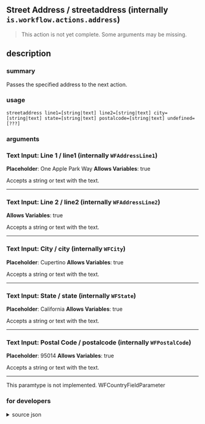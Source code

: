 
## Street Address / streetaddress (internally `is.workflow.actions.address`)

> This action is not yet complete. Some arguments may be missing.



## description
### summary
Passes the specified address to the next action.


### usage
`streetaddress line1=[string|text] line2=[string|text] city=[string|text] state=[string|text] postalcode=[string|text] undefined=[???]`

### arguments
### Text Input: Line 1 / line1 (internally `WFAddressLine1`)
**Placeholder**: One Apple Park Way
**Allows Variables**: true


Accepts a string 
or text
with the text.

---

### Text Input: Line 2 / line2 (internally `WFAddressLine2`)
**Allows Variables**: true


Accepts a string 
or text
with the text.

---

### Text Input: City / city (internally `WFCity`)
**Placeholder**: Cupertino
**Allows Variables**: true


Accepts a string 
or text
with the text.

---

### Text Input: State / state (internally `WFState`)
**Placeholder**: California
**Allows Variables**: true


Accepts a string 
or text
with the text.

---

### Text Input: Postal Code / postalcode (internally `WFPostalCode`)
**Placeholder**: 95014
**Allows Variables**: true


Accepts a string 
or text
with the text.

---

This paramtype is not implemented. WFCountryFieldParameter

### for developers

<details><summary>source json</summary>
<p>
```json
{
	"ActionClass": "WFAddressAction",
	"ActionKeywords": [
		"maps",
		"search",
		"query",
		"place",
		"location",
		"find"
	],
	"AppIdentifier": "com.apple.Maps",
	"Category": "Location",
	"Description": {
		"DescriptionSummary": "Passes the specified address to the next action."
	},
	"InputPassthrough": false,
	"Name": "Street Address",
	"Output": {
		"Multiple": false,
		"OutputName": "Street Address",
		"Types": [
			"WFStreetAddress"
		]
	},
	"Parameters": [
		{
			"AutocapitalizationType": "Words",
			"Class": "WFTextInputParameter",
			"Key": "WFAddressLine1",
			"Label": "Line 1",
			"Placeholder": "One Apple Park Way",
			"TextContentType": "StreetAddressLine1"
		},
		{
			"AutocapitalizationType": "Words",
			"Class": "WFTextInputParameter",
			"Key": "WFAddressLine2",
			"Label": "Line 2",
			"TextContentType": "StreetAddressLine2"
		},
		{
			"AutocapitalizationType": "Words",
			"Class": "WFTextInputParameter",
			"Key": "WFCity",
			"Label": "City",
			"Placeholder": "Cupertino",
			"TextContentType": "AddressCity"
		},
		{
			"AutocapitalizationType": "Words",
			"Class": "WFTextInputParameter",
			"Key": "WFState",
			"Label": "State",
			"Placeholder": "California",
			"TextContentType": "AddressState"
		},
		{
			"Class": "WFTextInputParameter",
			"Key": "WFPostalCode",
			"KeyboardType": "NumbersAndPunctuation",
			"Label": "Postal Code",
			"Placeholder": "95014",
			"TextContentType": "PostalCode"
		},
		{
			"AutocapitalizationType": "Words",
			"Class": "WFCountryFieldParameter",
			"Key": "WFCountry",
			"Label": "Country",
			"Placeholder": "United States"
		}
	]
}
```
</p></details>
